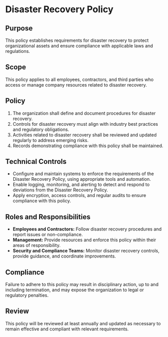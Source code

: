 # Disaster Recovery Policy

## Purpose

This policy establishes requirements for disaster recovery to protect organizational assets and ensure compliance with applicable laws and regulations.

## Scope

This policy applies to all employees, contractors, and third parties who access or manage company resources related to disaster recovery.

## Policy

1. The organization shall define and document procedures for disaster recovery.
2. Controls for disaster recovery must align with industry best practices and regulatory obligations.
3. Activities related to disaster recovery shall be reviewed and updated regularly to address emerging risks.
4. Records demonstrating compliance with this policy shall be maintained.

## Technical Controls

- Configure and maintain systems to enforce the requirements of the Disaster Recovery Policy, using appropriate tools and automation.
- Enable logging, monitoring, and alerting to detect and respond to deviations from the Disaster Recovery Policy.
- Apply encryption, access controls, and regular audits to ensure compliance with this policy.

## Roles and Responsibilities

- **Employees and Contractors:** Follow disaster recovery procedures and report issues or non-compliance.
- **Management:** Provide resources and enforce this policy within their areas of responsibility.
- **Security and Compliance Teams:** Monitor disaster recovery controls, provide guidance, and coordinate improvements.

## Compliance

Failure to adhere to this policy may result in disciplinary action, up to and including termination, and may expose the organization to legal or regulatory penalties.

## Review

This policy will be reviewed at least annually and updated as necessary to remain effective and compliant with relevant requirements.
